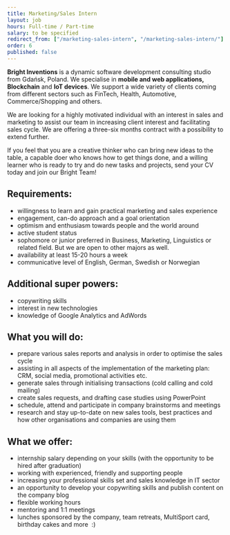 ```yaml
---
title: Marketing/Sales Intern
layout: job
hours: Full-time / Part-time
salary: to be specified
redirect_from: ["/marketing-sales-intern", "/marketing-sales-intern/"]
order: 6
published: false
---
```


**Bright Inventions** is a dynamic software development consulting studio from Gdańsk, Poland. We specialise in **mobile and web applications, Blockchain** and **IoT devices**. We support a wide variety of clients coming from different sectors such as FinTech, Health, Automotive, Commerce/Shopping and others.

We are looking for a highly motivated individual with an interest in sales and marketing to assist our team in increasing client interest and facilitating sales cycle. We are offering a three-six months contract with a possibility to extend further.

If you feel that you are a creative thinker who can bring new ideas to the table, a capable doer who knows how to get things done, and a willing learner who is ready to try and do new tasks and projects, send your CV today and join our Bright Team!

## Requirements: 
- willingness to learn and gain practical marketing and sales experience
- engagement, can-do approach and a goal orientation
- optimism and enthusiasm towards people and the world around
- active student status
- sophomore or junior preferred in Business, Marketing, Linguistics or related field. But we are open to other majors as well.
- availability at least 15-20 hours a week
- communicative level of English, German, Swedish or Norwegian 

## Additional super powers: 

- copywriting skills
- interest in new technologies
- knowledge of Google Analytics and AdWords

## What you will do:

- prepare various sales reports and analysis in order to optimise the sales cycle
- assisting in all aspects of the implementation of the marketing plan: CRM, social media, promotional activities etc.
- generate sales through initialising transactions (cold calling and cold mailing)
- create sales requests, and drafting case studies using PowerPoint
- schedule, attend and participate in company brainstorms and meetings
- research and stay up-to-date on new sales tools, best practices and how other organisations and companies are using them

## What we offer: 

- internship salary depending on your skills (with the opportunity to be hired after graduation)
- working with experienced, friendly and supporting people &nbsp;
- increasing your professional skills set and sales knowledge in IT sector
- an opportunity to develop your copywriting skills and publish content on the company blog
- flexible working hours
- mentoring and 1:1 meetings
- lunches sponsored by the company, team retreats, MultiSport card, birthday cakes and more &nbsp;:)
